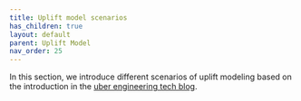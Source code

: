 ```yaml
---
title: Uplift model scenarios
has_children: true
layout: default
parent: Uplift Model
nav_order: 25
---
```


In this section, we introduce different scenarios of uplift modeling based on the introduction 
in the [uber engineering tech blog](https://www.uber.com/blog/causal-inference-at-uber/).